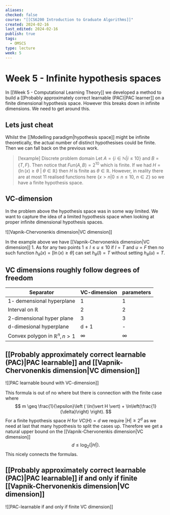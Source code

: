 ```yaml
---
aliases: 
checked: false
course: "[[CS6200 Introduction to Graduate Algorithms]]"
created: 2024-02-16
last_edited: 2024-02-16
publish: true
tags:
  - OMSCS
type: lecture
week: 5
---
```

# Week 5 - Infinite hypothesis spaces

In [[Week 5 - Computational Learning Theory]] we developed a method to build a [[Probably approximately correct learnable (PAC)|PAC learner]] on a finite dimensional hypothesis space. However this breaks down in infinite dimensions. We need to get around this. 

## Lets just cheat

Whilst the [[Modelling paradigm|hypothesis space]] might be infinite theoretically, the actual number of distinct hypothesises could be finite. Then we can fall back on the previous work.

>[!example] Discrete problem domain
>Let $A=\{i \in \mathbb{N} \vert i \leq 10\}$ and $B = \{T,F\}$. Then notice that $Fun(A,B) = 2^10$ which is finite. If we had $H = \{\ln(x) \geq \theta \ \vert \ \theta \in \mathbb{R}\}$  then $H$ is finite as $\theta \in \mathbb{R}$. However, in reality there are at most 11 realised functions here $\{x > n \vert 0 \leq n \leq 10, \ n \in \mathbb{Z}\}$ so we have a finite hypothesis space. 

## VC-dimension

In the problem above the hypothesis space was in some way limited. We want to capture the idea of a limited hypothesis space when looking at proper infinite dimensional hypothesis spaces.

![[Vapnik-Chervonenkis dimension|VC dimension]]

In the example above we have [[Vapnik-Chervonenkis dimension|VC dimension]] 1. As for any two points $1 \leq l \leq u \leq 10$ if $l = T$ and $u = F$ then no such function $h_{\theta}(x) = [\ln(x) \geq \theta]$ can set $h_{\theta}(l) = T$ without setting $h_{\theta}(u) = T$. 

## VC dimensions roughly follow degrees of freedom

| Separator                 | VC-dimension | parameters |
| ------------------------- | ------------ | ---------- |
| 1- demensional hyperplane | 1            | 1          |
| Interval on $\mathbb{R}$  | 2            | 2          |
| 2-dimensional hyper plane | 3            | 3          |
| d-dimesional hyperplane   | d + 1        | -          |
| Convex polygon in $\mathbb{R}^n, n > 1$                          | $\infty$             | $\infty$           |

## [[Probably approximately correct learnable (PAC)|PAC learnable]] and [[Vapnik-Chervonenkis dimension|VC dimension]]

![[PAC learnable bound with VC-dimension]]

This formula is out of no where but there is connection with the finite case where
$$
m \geq \frac{1}{\epsilon}\left ( \ln(\vert H \vert) + \ln\left(\frac{1}{\delta}\right) \right).
$$
For a finite hypothesis space $H$ for $VC(H) = d$ we require $\vert H \vert \geq 2^d$ as we need at last that many hypothesis to split the cases up. Therefore we get a natural upper bound on the [[Vapnik-Chervonenkis dimension|VC dimension]]
$$
d \leq \log_2(\vert H \vert).
$$
This nicely connects the formulas.

## [[Probably approximately correct learnable (PAC)|PAC learnable]] if and only if finite [[Vapnik-Chervonenkis dimension|VC dimension]]

![[PAC-learnable if and only if finite VC dimension]]


